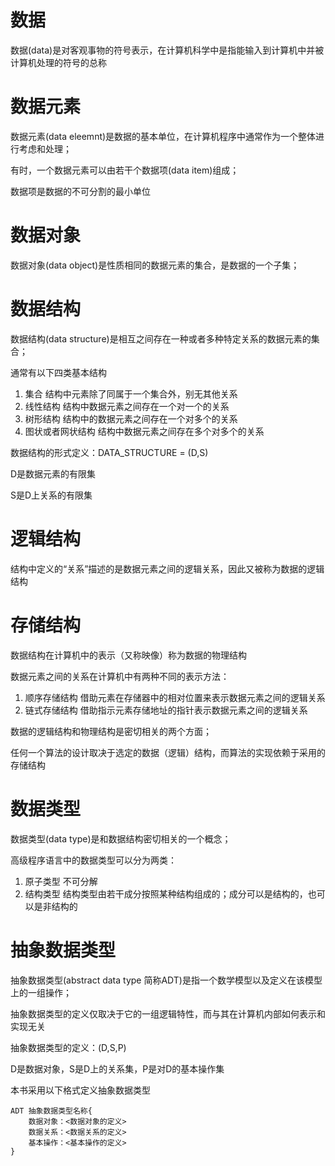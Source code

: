 # 数据
数据(data)是对客观事物的符号表示，在计算机科学中是指能输入到计算机中并被计算机处理的符号的总称

# 数据元素
数据元素(data eleemnt)是数据的基本单位，在计算机程序中通常作为一个整体进行考虑和处理；

有时，一个数据元素可以由若干个数据项(data item)组成；

数据项是数据的不可分割的最小单位

# 数据对象
数据对象(data object)是性质相同的数据元素的集合，是数据的一个子集；

# 数据结构
数据结构(data structure)是相互之间存在一种或者多种特定关系的数据元素的集合；

通常有以下四类基本结构
1. 集合 结构中元素除了同属于一个集合外，别无其他关系
2. 线性结构 结构中数据元素之间存在一个对一个的关系
3. 树形结构 结构中的数据元素之间存在一个对多个的关系
4. 图状或者网状结构 结构中数据元素之间存在多个对多个的关系

数据结构的形式定义：DATA_STRUCTURE = (D,S)

D是数据元素的有限集

S是D上关系的有限集

# 逻辑结构
结构中定义的“关系”描述的是数据元素之间的逻辑关系，因此又被称为数据的逻辑结构

# 存储结构
数据结构在计算机中的表示（又称映像）称为数据的物理结构

数据元素之间的关系在计算机中有两种不同的表示方法：

1. 顺序存储结构 借助元素在存储器中的相对位置来表示数据元素之间的逻辑关系
2. 链式存储结构 借助指示元素存储地址的指针表示数据元素之间的逻辑关系


数据的逻辑结构和物理结构是密切相关的两个方面；

任何一个算法的设计取决于选定的数据（逻辑）结构，而算法的实现依赖于采用的存储结构

# 数据类型
数据类型(data type)是和数据结构密切相关的一个概念；

高级程序语言中的数据类型可以分为两类：
1. 原子类型 不可分解
2. 结构类型 结构类型由若干成分按照某种结构组成的；成分可以是结构的，也可以是非结构的

# 抽象数据类型
抽象数据类型(abstract data type 简称ADT)是指一个数学模型以及定义在该模型上的一组操作；

抽象数据类型的定义仅取决于它的一组逻辑特性，而与其在计算机内部如何表示和实现无关

抽象数据类型的定义：(D,S,P)

D是数据对象，S是D上的关系集，P是对D的基本操作集

本书采用以下格式定义抽象数据类型

```
ADT 抽象数据类型名称{
    数据对象：<数据对象的定义>
    数据关系：<数据关系的定义>
    基本操作：<基本操作的定义>
}
```